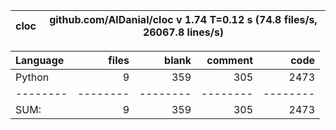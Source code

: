 cloc|github.com/AlDanial/cloc v 1.74  T=0.12 s (74.8 files/s, 26067.8 lines/s)
--- | ---

Language|files|blank|comment|code
:-------|-------:|-------:|-------:|-------:
Python|9|359|305|2473
--------|--------|--------|--------|--------
SUM:|9|359|305|2473
